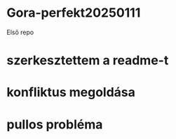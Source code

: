 # Gora-perfekt20250111
Első repo
# szerkesztettem a readme-t
# konfliktus megoldása
# pullos probléma
